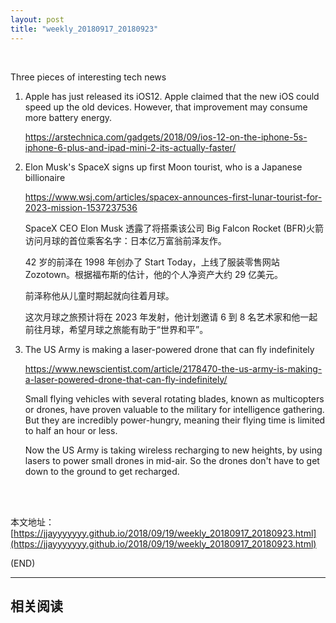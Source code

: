 ```yaml
---
layout: post
title: "weekly_20180917_20180923"
---
```



<br>

Three pieces of interesting tech news

1.	Apple has just released its iOS12. Apple claimed that the new iOS could speed up the old devices. However, that improvement may consume more battery energy.

	https://arstechnica.com/gadgets/2018/09/ios-12-on-the-iphone-5s-iphone-6-plus-and-ipad-mini-2-its-actually-faster/

2.	Elon Musk's SpaceX signs up first Moon tourist, who is a Japanese billionaire

	https://www.wsj.com/articles/spacex-announces-first-lunar-tourist-for-2023-mission-1537237536

	SpaceX CEO Elon Musk 透露了将搭乘该公司 Big Falcon Rocket (BFR)火箭访问月球的首位乘客名字：日本亿万富翁前泽友作。
	
	42 岁的前泽在 1998 年创办了 Start Today，上线了服装零售网站 Zozotown。根据福布斯的估计，他的个人净资产大约 29 亿美元。
	
	前泽称他从儿童时期起就向往着月球。
	
	这次月球之旅预计将在 2023 年发射，他计划邀请 6 到 8 名艺术家和他一起前往月球，希望月球之旅能有助于“世界和平”。

3.	The US Army is making a laser-powered drone that can fly indefinitely

	https://www.newscientist.com/article/2178470-the-us-army-is-making-a-laser-powered-drone-that-can-fly-indefinitely/

	Small flying vehicles with several rotating blades, known as multicopters or drones, have proven valuable to the military for intelligence gathering. But they are incredibly power-hungry, meaning their flying time is limited to half an hour or less.

	Now the US Army is taking wireless recharging to new heights, by using lasers to power small drones in mid-air. So the drones don't have to get down to the ground to get recharged.


<br><br>

本文地址：[https://jjayyyyyyy.github.io/2018/09/19/weekly_20180917_20180923.html](https://jjayyyyyyy.github.io/2018/09/19/weekly_20180917_20180923.html)

(END)

---

##	相关阅读
